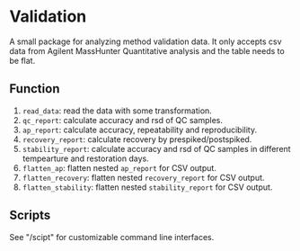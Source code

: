 # Validation

A small package for analyzing method validation data. It only accepts csv data from Agilent MassHunter Quantitative analysis and the table needs to be flat.

## Function
1. `read_data`: read the data with some transformation.
2. `qc_report`: calculate accuracy and rsd of QC samples.
3. `ap_report`: calculate accuracy, repeatability and reproducibility.
4. `recovery_report`: calculate recovery by prespiked/postspiked.
5. `stability_report`: calculate accuracy and rsd of QC samples in different tempearture and restoration days.
6. `flatten_ap`: flatten nested `ap_report` for CSV output.
6. `flatten_recovery`: flatten nested `recovery_report` for CSV output.
7. `flatten_stability`: flatten nested `stability_report` for CSV output.

## Scripts
See "/scipt" for customizable command line interfaces.